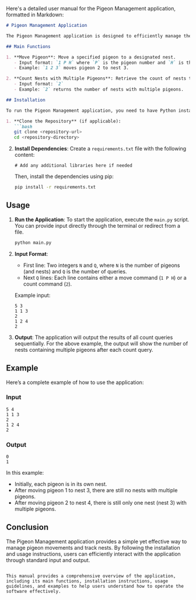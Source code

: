 Here's a detailed user manual for the Pigeon Management application, formatted in Markdown:

```markdown
# Pigeon Management Application

The Pigeon Management application is designed to efficiently manage the movement of pigeons between nests and track the number of nests containing multiple pigeons. This application operates entirely through standard input and output, ensuring a streamlined experience without any graphical user interface (GUI).

## Main Functions

1. **Move Pigeon**: Move a specified pigeon to a designated nest.
   - Input format: `1 P H` where `P` is the pigeon number and `H` is the nest number.
   - Example: `1 2 3` moves pigeon 2 to nest 3.

2. **Count Nests with Multiple Pigeons**: Retrieve the count of nests that contain more than one pigeon.
   - Input format: `2`
   - Example: `2` returns the number of nests with multiple pigeons.

## Installation

To run the Pigeon Management application, you need to have Python installed on your system. Follow these steps to set up the environment:

1. **Clone the Repository** (if applicable):
   ```bash
   git clone <repository-url>
   cd <repository-directory>
   ```

2. **Install Dependencies**:
   Create a `requirements.txt` file with the following content:
   ```
   # Add any additional libraries here if needed
   ```

   Then, install the dependencies using pip:
   ```bash
   pip install -r requirements.txt
   ```

## Usage

1. **Run the Application**:
   To start the application, execute the `main.py` script. You can provide input directly through the terminal or redirect from a file.
   ```bash
   python main.py
   ```

2. **Input Format**:
   - First line: Two integers `N` and `Q`, where `N` is the number of pigeons (and nests) and `Q` is the number of queries.
   - Next `Q` lines: Each line contains either a move command (`1 P H`) or a count command (`2`).

   Example input:
   ```
   5 3
   1 1 3
   2
   1 2 4
   2
   ```

3. **Output**:
   The application will output the results of all count queries sequentially. For the above example, the output will show the number of nests containing multiple pigeons after each count query.

## Example

Here’s a complete example of how to use the application:

### Input
```
5 4
1 1 3
2
1 2 4
2
```

### Output
```
0
1
```

In this example:
- Initially, each pigeon is in its own nest.
- After moving pigeon 1 to nest 3, there are still no nests with multiple pigeons.
- After moving pigeon 2 to nest 4, there is still only one nest (nest 3) with multiple pigeons.

## Conclusion

The Pigeon Management application provides a simple yet effective way to manage pigeon movements and track nests. By following the installation and usage instructions, users can efficiently interact with the application through standard input and output.
```

This manual provides a comprehensive overview of the application, including its main functions, installation instructions, usage guidelines, and examples to help users understand how to operate the software effectively.